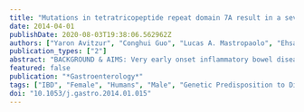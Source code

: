 ```yaml
---
title: "Mutations in tetratricopeptide repeat domain 7A result in a severe form of very early onset inflammatory bowel disease"
date: 2014-04-01
publishDate: 2020-08-03T19:38:06.562962Z
authors: ["Yaron Avitzur", "Conghui Guo", "Lucas A. Mastropaolo", "Ehsan Bahrami", "Hannah Chen", "Zhen Zhao", "Abdul Elkadri", "Sandeep Dhillon", "Ryan Murchie", "Ramzi Fattouh", "Hien Huynh", "Jennifer L. Walker", "Paul W. Wales", "Ernest Cutz", "Yoichi Kakuta", "Joel Dudley", "Jochen Kammermeier", "Fiona Powrie", "Neil Shah", "Christoph Walz", "Michaela Nathrath", "Daniel Kotlarz", "Jacek Puchaka", "Jonathan R. Krieger", "Tomas Racek", "Thomas Kirchner", "Thomas D. Walters", "John H. Brumell", "Anne M. Griffiths", "Nima Rezaei", "Parisa Rashtian", "Mehri Najafi", "Maryam Monajemzadeh", "Stephen Pelsue", "Dermot P. B. McGovern", "Holm H. Uhlig", "Eric Schadt", "Christoph Klein", "Scott B. Snapper", "Aleixo M. Muise"]
publication_types: ["2"]
abstract: "BACKGROUND & AIMS: Very early onset inflammatory bowel diseases (VEOIBD), including infant disorders, are a diverse group of diseases found in children younger than 6 years of age. They have been associated with several gene variants. Our aim was to identify the genes that cause VEOIBD. METHODS: We performed whole exome sequencing of DNA from 1 infant with severe enterocolitis and her parents. Candidate gene mutations were validated in 40 pediatric patients and functional studies were carried out using intestinal samples and human intestinal cell lines. RESULTS: We identified compound heterozygote mutations in the Tetratricopeptide repeat domain 7 (TTC7A) gene in an infant from non-consanguineous parents with severe exfoliative apoptotic enterocolitis; we also detected TTC7A mutations in 2 unrelated families, each with 2 affected siblings. TTC7A interacts with EFR3 homolog B to regulate phosphatidylinositol 4-kinase at the plasma membrane. Functional studies demonstrated that TTC7A is expressed in human enterocytes. The mutations we identified in TTC7A result in either mislocalization or reduced expression of TTC7A. Phosphatidylinositol 4-kinase was found to co-immunoprecipitate with TTC7A; the identified TTC7A mutations reduced this binding. Knockdown of TTC7A in human intestinal-like cell lines reduced their adhesion, increased apoptosis, and decreased production of phosphatidylinositol 4-phosphate. CONCLUSIONS: In a genetic analysis, we identified loss of function mutations in TTC7A in 5 infants with VEOIBD. Functional studies demonstrated that the mutations cause defects in enterocytes and T cells that lead to severe apoptotic enterocolitis. Defects in the phosphatidylinositol 4-kinase-TTC7A-EFR3 homolog B pathway are involved in the pathogenesis of VEOIBD."
featured: false
publication: "*Gastroenterology*"
tags: ["IBD", "Female", "Humans", "Male", "Genetic Predisposition to Disease", "Child", "Preschool", "Genetic Association Studies", "Inflammatory Bowel Diseases", "Phenotype", "Heterozygote", "Mutation", "Signal Transduction", "Exome", "Infant", "Prognosis", "Severity of Illness Index", "1-Phosphatidylinositol 4-Kinase", "Age of Onset", "Apoptosis", "Autoimmunity", "Cell Adhesion", "Cell Line", "DNA Mutational Analysis", "Enterocolitis", "Enterocytes", "Infant", "Newborn", "Intestinal Atresia", "Intestine", "Lymphocytes", "Pedigree", "Protein Binding", "Proteins", "RNA Interference", "Transfection"]
doi: "10.1053/j.gastro.2014.01.015"
---
```


